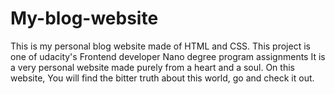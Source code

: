 # My-blog-website

This is my personal blog website made of HTML and CSS.
This project is one of udacity's Frontend developer Nano degree program assignments
It is a very personal website made purely from a heart and a soul. 
On this website, You will find the bitter truth about this world, go and check it out.

